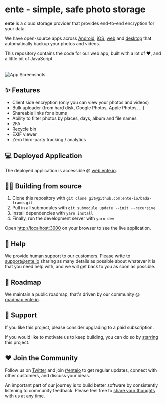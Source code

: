 # ente - simple, safe photo storage

**ente** is a cloud storage provider that provides end-to-end encryption for your data.

We have open-source apps across [Android](https://github.com/ente-io/frame), [iOS](https://github.com/ente-io/frame), [web](https://github.com/ente-io/bada-frame) and [desktop](https://github.com/ente-io/bhari-frame) that automatically backup your photos and videos.

This repository contains the code for our web app, built with a lot of ❤️, and a little bit of JavaScript.
<br/><br/><br/>
![App Screenshots](https://user-images.githubusercontent.com/1161789/154797467-a2c14f13-6b04-4282-ab61-f6a9f60c2026.png)

## ✨ Features

- Client side encryption (only you can view your photos and videos)
- Bulk uploader (from hard disk, Google Photos, Apple Photos, ...)
- Shareable links for albums
- Ability to filter photos by places, days, album and file names
- 2FA
- Recycle bin
- EXIF viewer
- Zero third-party tracking / analytics

## 💻 Deployed Application

The deployed application is accessible @ [web.ente.io](https://web.ente.io).

## 🧑‍💻 Building from source

1. Clone this repository with `git clone git@github.com:ente-io/bada-frame.git` 
2. Pull in all submodules with `git submodule update --init --recursive`
3. Install dependencies with `yarn install`
4. Finally, run the development server with `yarn dev`

Open [http://localhost:3000](http://localhost:3000) on your browser to see the live application.

## 🙋 Help

We provide human support to our customers. Please write to [support@ente.io](mailto:support@ente.io) sharing as many details as possible about whatever it is that you need help with, and we will get back to you as soon as possible.

## 🧭 Roadmap

We maintain a public roadmap, that's driven by our community @ [roadmap.ente.io](https://roadmap.ente.io).

## 🤗 Support

If you like this project, please consider upgrading to a paid subscription.

If you would like to motivate us to keep building, you can do so by [starring](https://github.com/ente-io/bada-frame/stargazers) this project.

## ❤️ Join the Community

Follow us on [Twitter](https://twitter.com/enteio) and join [r/enteio](https://reddit.com/r/enteio) to get regular updates, connect with other customers, and discuss your ideas.

An important part of our journey is to build better software by consistently listening to community feedback. Please feel free to [share your thoughts](mailto:feedback@ente.io) with us at any time.
